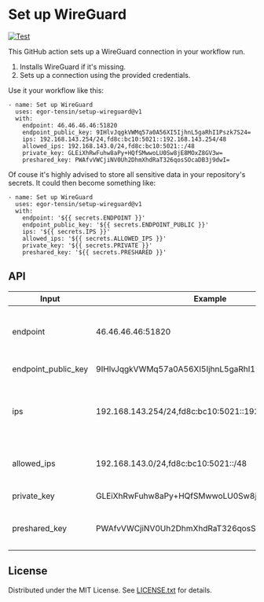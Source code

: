 Set up WireGuard
================

[![Test](https://github.com/egor-tensin/setup-wireguard/actions/workflows/test.yml/badge.svg)](https://github.com/egor-tensin/setup-wireguard/actions/workflows/test.yml)

This GitHub action sets up a WireGuard connection in your workflow run.

1. Installs WireGuard if it's missing.
2. Sets up a connection using the provided credentials.

Use it your workflow like this:

    - name: Set up WireGuard
      uses: egor-tensin/setup-wireguard@v1
      with:
        endpoint: 46.46.46.46:51820
        endpoint_public_key: 9IHlvJqgkVWMq57a0A56XI5IjhnL5gaRhI1Pszk7S24=
        ips: 192.168.143.254/24,fd8c:bc10:5021::192.168.143.254/48
        allowed_ips: 192.168.143.0/24,fd8c:bc10:5021::/48
        private_key: GLEiXhRwFuhw8aPy+HQfSMwwoLU0Sw8jE8MOxZ8GV3w=
        preshared_key: PWAfvVWCjiNV0Uh2DhmXhdRaT326qosSOcaDB3j9dwI=

Of couse it's highly advised to store all sensitive data in your repository's
secrets.
It could then become something like:

    - name: Set up WireGuard
      uses: egor-tensin/setup-wireguard@v1
      with:
        endpoint: '${{ secrets.ENDPOINT }}'
        endpoint_public_key: '${{ secrets.ENDPOINT_PUBLIC }}'
        ips: '${{ secrets.IPS }}'
        allowed_ips: '${{ secrets.ALLOWED_IPS }}'
        private_key: '${{ secrets.PRIVATE }}'
        preshared_key: '${{ secrets.PRESHARED }}'

API
---

| Input               | Example                                               | Description
| ------------------- | ----------------------------------------------------- | -----------
| endpoint            | 46.46.46.46:51820                                     | Endpoint to connect to in the HOST:PORT format.
| endpoint_public_key | 9IHlvJqgkVWMq57a0A56XI5IjhnL5gaRhI1Pszk7S24=          | Endpoint's public key.
| ips                 | 192.168.143.254/24,fd8c:bc10:5021::192.168.143.254/48 | Comma-separated list of IP addresses to assign to the VM.
| allowed_ips         | 192.168.143.0/24,fd8c:bc10:5021::/48                  | Comma-separated list of netmasks.
| private_key         | GLEiXhRwFuhw8aPy+HQfSMwwoLU0Sw8jE8MOxZ8GV3w=          | Private key of the VM.
| preshared_key       | PWAfvVWCjiNV0Uh2DhmXhdRaT326qosSOcaDB3j9dwI=          | Preshared key assigned to the VM.

License
-------

Distributed under the MIT License.
See [LICENSE.txt] for details.

[LICENSE.txt]: LICENSE.txt
